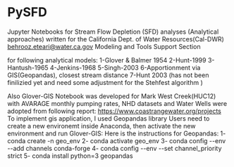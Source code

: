 # PySFD
Jupyter Notebooks for Stream Flow Depletion (SFD) analyses (Analytical approaches)
written for the California Dept. of Water Resources(Cal-DWR)
behrooz.eteari@water.ca.gov
Modeling and Tools Support Section

for following analytical models:
1-Glover & Balmer 1954
2-Hunt-1999
3-Hantush-1965
4-Jenkins-1968
5-Singh-2003
6-Apportionment via GIS(Geopandas), closest stream distance
7-Hunt 2003 (has not been finilizied yet and need some adjustment for the Stehfest algorithm )

Also Glover-GIS Notebook was developed for Mark West Creek(HUC12) with AVARAGE monthly pumping rates, NHD datasets and 
Water Wells were adopted from following report:
https://www.coastrangewater.org/projects
To implement gis application, I used Geopandas library
Users need to create a new environemt inside Anaconda, then activate the new environment and run Glover-GIS:
Here is the instructions for Geopandas:
1- conda create -n geo_env
2- conda activate geo_env
3- conda config --env --add channels conda-forge
4- conda config --env --set channel_priority strict
5- conda install python=3 geopandas


